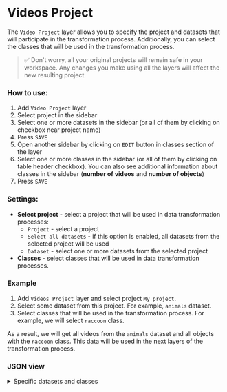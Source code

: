 # Videos Project

The `Video Project` layer allows you to specify the project and datasets that will participate in the transformation process. Additionally, you can select the classes that will be used in the transformation process.

> ✅ Don't worry, all your original projects will remain safe in your workspace. Any changes you make using all the layers will affect the new resulting project.

### How to use:

1. Add `Video Project` layer
2. Select project in the sidebar
3. Select one or more datasets in the sidebar (or all of them by clicking on checkbox near project name)
4. Press `SAVE`
5. Open another sidebar by clicking on `EDIT` button in classes section of the layer
6. Select one or more classes in the sidebar (or all of them by clicking on table header checkbox). You can also see additional information about classes in the sidebar (**number of videos** and **number of objects**)
7. Press `SAVE`

### Settings:

- **Select project** - select a project that will be used in data transformation processes:
    - `Project` - select a project
    - `Select all datasets` - if this option is enabled, all datasets from the selected project will be used
    - `Dataset` - select one or more datasets from the selected project
- **Classes** - select classes that will be used in data transformation processes.

### Example

1. Add `Videos Project` layer and select project `My project`. 
2. Select some dataset from this project. For example, `animals` dataset.
3. Select classes that will be used in the transformation process. For example, we will select `raccoon` class.

As a result, we will get all videos from the `animals` dataset and all objects with the `raccoon` class.
This data will be used in the next layers of the transformation process.

### JSON view

<details>
  <summary>Specific datasets and classes</summary>
<pre>
{
  "action": "data",
  "src": ["My project/animals"],
  "dst": "$data_15",
  "settings": {
    "classes_mapping": {
      "blueberries": "__ignore__",
      "raccoon": "raccoon",
      "dog": "__ignore__",
      "plants": "__ignore__",
      "tree": "__ignore__"
    }
  }
}
</pre>
</details>